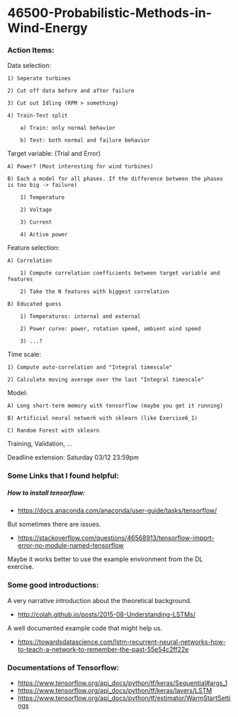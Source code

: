 # 46500-Probabilistic-Methods-in-Wind-Energy

### Action Items:

Data selection:

	1) Seperate turbines
	
	2) Cut off data before and after failure 
	
	3) Cut out Idling (RPM > something)
	
	4) Train-Test split 
	
		a) Train: only normal behavior
		
		b) Test: both normal and failure behavior

Target variable: (Trial and Error)

	A) Power? (Most interesting for wind turbines)
	
	B) Each a model for all phases. If the difference between the phases is too big -> failure)
	
		1) Temperature
		
		2) Voltage
		
		3) Current
		
		4) Active power

Feature selection:

	A) Correlation
	
		1) Compute correlation coefficients between target variable and features
		
		2) Take the N features with biggest correlation
		
	B) Educated guess
	
		1) Temperatures: internal and external
		
		2) Power curve: power, rotation speed, ambient wind speed
		
		3) ...?
	
Time scale:

	1) Compute auto-correlation and "Integral timescale"
	
	2) Calculate moving average over the last "Integral timescale"

Model:

	A) Long short-term memory with tensorflow (maybe you get it running)
	
	B) Artificial neural network with sklearn (like Exercise6_1)
	
	C) Random Forest with sklearn

Training, Validation, ...	

Deadline extension: Saturday 03/12 23:59pm



### Some Links that I found helpful:
##### How to install tensorflow:
- https://docs.anaconda.com/anaconda/user-guide/tasks/tensorflow/

But sometimes there are issues.
- https://stackoverflow.com/questions/46568913/tensorflow-import-error-no-module-named-tensorflow

Maybe it works better to use the example environment from the DL exercise.

### Some good introductions:
A very narrative introduction about the theoretical background.
- http://colah.github.io/posts/2015-08-Understanding-LSTMs/


A well documented example code that might help us.
- https://towardsdatascience.com/lstm-recurrent-neural-networks-how-to-teach-a-network-to-remember-the-past-55e54c2ff22e

### Documentations of Tensorflow:
- https://www.tensorflow.org/api_docs/python/tf/keras/Sequential#args_1
- https://www.tensorflow.org/api_docs/python/tf/keras/layers/LSTM
- https://www.tensorflow.org/api_docs/python/tf/estimator/WarmStartSettings
